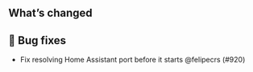 ## What’s changed
## 🐛 Bug fixes

- Fix resolving Home Assistant port before it starts @felipecrs (#920)
